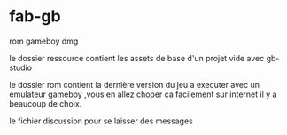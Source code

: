 # fab-gb
rom gameboy dmg

le dossier ressource contient les assets de base d'un projet vide avec gb-studio

le dossier rom contient la dernière version du jeu a executer avec un émulateur gameboy ,vous en allez choper ça facilement sur internet il y a beaucoup de choix.

le fichier discussion pour se laisser des messages 
